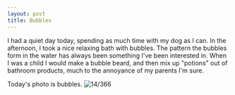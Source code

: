 ```yaml
---
layout: post
title: Bubbles
---
```

I had a quiet day today, spending as much time with my dog as I can. In the afternoon, I took a nice relaxing bath with bubbles. The pattern the bubbles form in the water has always been something I've been interested in. When I was a child I would make a bubble beard, and then mix up "potions" out of bathroom products, much to the annoyance of my parents I'm sure. 
<!--break-->
Today's photo is bubbles.
![14/366](media.humanboring.net/photos/2016-01-14.jpeg)